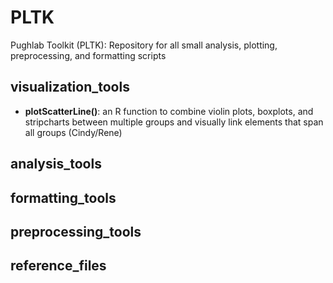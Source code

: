 # PLTK
Pughlab Toolkit (PLTK): Repository for all small analysis, plotting, preprocessing, and formatting scripts

## visualization_tools
  * **plotScatterLine()**: an R function to combine violin plots, boxplots, and stripcharts between multiple groups and visually link elements that span all groups  (Cindy/Rene)
## analysis_tools

## formatting_tools

## preprocessing_tools

## reference_files

